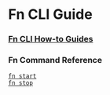 # Fn CLI Guide

### [Fn CLI How-to Guides](how-to/README.md)

### Fn Command Reference

[`fn start`](ref/fn-start.md)  
[`fn stop`](ref/fn-stop.md)  

